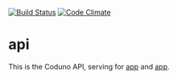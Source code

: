 [![Build Status](https://travis-ci.org/coduno/api.svg?branch=master)](https://travis-ci.org/coduno/api)
[![Code Climate](https://codeclimate.com/github/coduno/api/badges/gpa.svg)](https://codeclimate.com/github/coduno/api)

# api

This is the Coduno API, serving for [app](/coduno/app) and [app](/coduno/cli).
